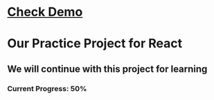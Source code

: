 # [Check Demo](https://react-practice-saylani.netlify.app/)
# Our Practice Project for React
## We will continue with this project for learning
### Current Progress: 50%